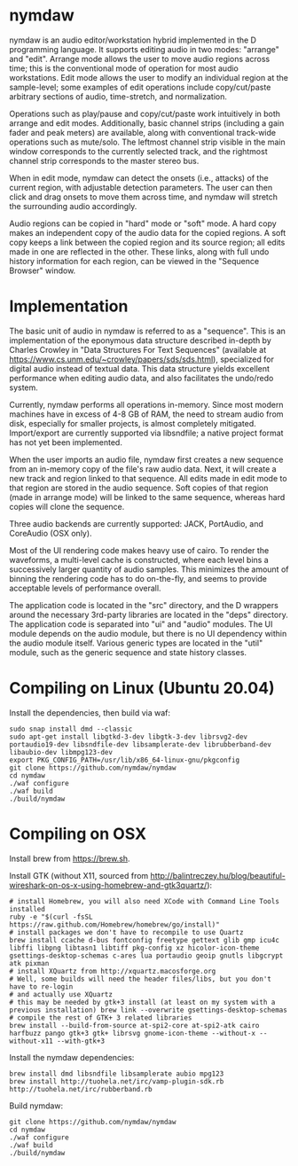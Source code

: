 # nymdaw
nymdaw is an audio editor/workstation hybrid implemented in the D programming language.
It supports editing audio in two modes: "arrange" and "edit". Arrange mode allows the user to move audio regions across time; this is the conventional mode of operation for most audio workstations. Edit mode allows the user to modify an individual region at the sample-level; some examples of edit operations include copy/cut/paste arbitrary sections of audio, time-stretch, and normalization.

Operations such as play/pause and copy/cut/paste work intuitively in both arrange and edit modes. Additionally, basic channel strips (including a gain fader and peak meters) are available, along with conventional track-wide operations such as mute/solo. The leftmost channel strip visible in the main window corresponds to the currently selected track, and the rightmost channel strip corresponds to the master stereo bus.

When in edit mode, nymdaw can detect the onsets (i.e., attacks) of the current region, with adjustable detection parameters. The user can then click and drag onsets to move them across time, and nymdaw will stretch the surrounding audio accordingly.

Audio regions can be copied in "hard" mode or "soft" mode. A hard copy makes an independent copy of the audio data for the copied regions. A soft copy keeps a link between the copied region and its source region; all edits made in one are reflected in the other. These links, along with full undo history information for each region, can be viewed in the "Sequence Browser" window.

# Implementation
The basic unit of audio in nymdaw is referred to as a "sequence". This is an implementation of the eponymous data structure described in-depth by Charles Crowley in "Data Structures For Text Sequences" (available at https://www.cs.unm.edu/~crowley/papers/sds/sds.html), specialized for digital audio instead of textual data. This data structure yields excellent performance when editing audio data, and also facilitates the undo/redo system.

Currently, nymdaw performs all operations in-memory. Since most modern machines have in excess of 4-8 GB of RAM, the need to stream audio from disk, especially for smaller projects, is almost completely mitigated. Import/export are currently supported via libsndfile; a native project format has not yet been implemented.

When the user imports an audio file, nymdaw first creates a new sequence from an in-memory copy of the file's raw audio data. Next, it will create a new track and region linked to that sequence. All edits made in edit mode to that region are stored in the audio sequence. Soft copies of that region (made in arrange mode) will be linked to the same sequence, whereas hard copies will clone the sequence.

Three audio backends are currently supported: JACK, PortAudio, and CoreAudio (OSX only).

Most of the UI rendering code makes heavy use of cairo. To render the waveforms, a multi-level cache is constructed, where each level bins a successively larger quantity of audio samples. This minimizes the amount of binning the rendering code has to do on-the-fly, and seems to provide acceptable levels of performance overall.

The application code is located in the "src" directory, and the D wrappers around the necessary 3rd-party libraries are located in the "deps" directory.
The application code is separated into "ui" and "audio" modules. The UI module depends on the audio module, but there is no UI dependency within the audio module itself. Various generic types are located in the "util" module, such as the generic sequence and state history classes.

# Compiling on Linux (Ubuntu 20.04)

Install the dependencies, then build via waf:

    sudo snap install dmd --classic
    sudo apt-get install libgtkd-3-dev libgtk-3-dev librsvg2-dev portaudio19-dev libsndfile-dev libsamplerate-dev librubberband-dev libaubio-dev libmpg123-dev
    export PKG_CONFIG_PATH=/usr/lib/x86_64-linux-gnu/pkgconfig
    git clone https://github.com/nymdaw/nymdaw
    cd nymdaw
    ./waf configure
    ./waf build
    ./build/nymdaw

# Compiling on OSX

Install brew from https://brew.sh.

Install GTK (without X11, sourced from http://balintreczey.hu/blog/beautiful-wireshark-on-os-x-using-homebrew-and-gtk3quartz/):

    # install Homebrew, you will also need XCode with Command Line Tools installed
    ruby -e "$(curl -fsSL https://raw.github.com/Homebrew/homebrew/go/install)"
    # install packages we don't have to recompile to use Quartz
    brew install ccache d-bus fontconfig freetype gettext glib gmp icu4c libffi libpng libtasn1 libtiff pkg-config xz hicolor-icon-theme gsettings-desktop-schemas c-ares lua portaudio geoip gnutls libgcrypt atk pixman
    # install XQuartz from http://xquartz.macosforge.org
    # Well, some builds will need the header files/libs, but you don't have to re-login
    # and actually use XQuartz
    # this may be needed by gtk+3 install (at least on my system with a previous installation) brew link --overwrite gsettings-desktop-schemas
    # compile the rest of GTK+ 3 related libraries
    brew install --build-from-source at-spi2-core at-spi2-atk cairo harfbuzz pango gtk+3 gtk+ librsvg gnome-icon-theme --without-x --without-x11 --with-gtk+3

Install the nymdaw dependencies:

    brew install dmd libsndfile libsamplerate aubio mpg123
    brew install http://tuohela.net/irc/vamp-plugin-sdk.rb http://tuohela.net/irc/rubberband.rb

Build nymdaw:

    git clone https://github.com/nymdaw/nymdaw
    cd nymdaw
    ./waf configure
    ./waf build
    ./build/nymdaw

